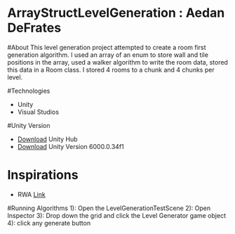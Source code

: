 # ArrayStructLevelGeneration : Aedan DeFrates

#About
This level generation project attempted to create a room first generation algorithm. I used an array of an enum to store wall and tile positions in the array, used a walker algorithm to write the room data, stored this data in a Room class. I stored 4 rooms to a chunk and 4 chunks per level.

#Technologies
- Unity
- Visual Studios

#Unity Version
- [Download](https://unity.com/download) Unity Hub
- [Download](https://unity.com/releases/editor/whats-new/6000.0.34#notes) Unity Version 6000.0.34f1 

# Inspirations
- RWA [Link](https://www.youtube.com/watch?v=6B7yOnqpK_Y&t=1s)

#Running Algorithms
1): Open the LevelGenerationTestScene
2): Open Inspector
3): Drop down the grid and click the Level Generator game object
4): click any generate button
